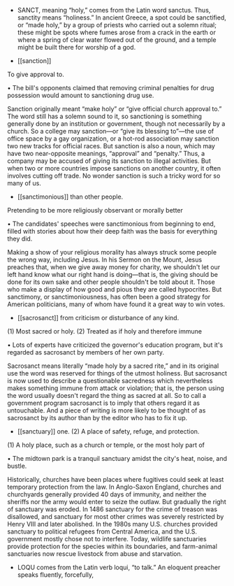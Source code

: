 - SANCT,  meaning  “holy,”  comes  from  the  Latin  word  sanctus. Thus, sanctity  means  “holiness.”  In
ancient Greece, a spot could be sanctified, or “made holy,” by a group of priests who carried out a
solemn ritual; these might be spots where fumes arose from a crack in the earth or where a spring of
clear water flowed out of the ground, and a temple might be built there for worship of a god.

- [[sanction]] 

 To give approval to. 

• The bill's opponents claimed that removing criminal penalties for drug possession would amount to
sanctioning drug use. 

Sanction  originally  meant  “make  holy”  or  “give  official  church  approval  to.”  The  word  still  has  a
solemn sound to it, so sanctioning is something generally done by an institution or government, though
not necessarily by a church. So a college may sanction—or “give its blessing to”—the use of office
space by a gay organization, or a hot-rod association may sanction two new tracks for official races.
But sanction is also a noun, which may have two near-opposite meanings, “approval” and “penalty.”
Thus, a company may be accused of giving its sanction to illegal activities. But when two or more
countries impose sanctions on another country, it often involves cutting off trade. No wonder sanction
is such a tricky word for so many of us.

- [[sanctimonious]] 
than other people. 

 Pretending to be more religiously observant or morally better

• The candidates' speeches were sanctimonious from beginning to end, filled with stories about how
their deep faith was the basis for everything they did. 

Making a show of your religious morality has always struck some people the wrong way, including
Jesus. In his Sermon on the Mount, Jesus preaches that, when we give away money for charity, we
shouldn't let our left hand know what our right hand is doing—that is, the giving should be done for its
own sake and other people shouldn't be told about it. Those who make a display of how good and
pious  they  are  called  hypocrites.  But  sanctimony,  or  sanctimoniousness,  has  often  been  a  good
strategy for American politicians, many of whom have found it a great way to win votes.

- [[sacrosanct]] 
from criticism or disturbance of any kind. 

 (1) Most sacred or holy. (2) Treated as if holy and therefore immune

• Lots of experts have criticized the governor's education program, but it's regarded as sacrosanct by
members of her own party. 

Sacrosanct  means  literally  “made  holy  by  a  sacred  rite,”  and  in  its  original  use  the  word  was
reserved  for  things  of  the  utmost  holiness.  But  sacrosanct  is  now  used  to  describe  a  questionable
sacredness which nevertheless makes something immune from attack or violation; that is, the person
using  the  word  usually  doesn't  regard  the  thing  as  sacred  at  all.  So  to  call  a  government  program
sacrosanct is to imply that others regard it as untouchable. And a piece of writing is more likely to be
thought of as sacrosanct by its author than by the editor who has to fix it up.

- [[sanctuary]] 
one. (2) A place of safety, refuge, and protection. 

 (1) A holy place, such as a church or temple, or the most holy part of

• The midtown park is a tranquil sanctuary amidst the city's heat, noise, and bustle. 

Historically, churches have been places where fugitives could seek at least temporary protection from
the law. In Anglo-Saxon England, churches and churchyards generally provided 40 days of immunity,
and  neither  the  sheriffs  nor  the  army  would  enter  to  seize  the  outlaw.  But  gradually  the  right  of
sanctuary was eroded. In 1486 sanctuary for the crime of treason was disallowed, and sanctuary for
most other crimes was severely restricted by Henry VIII and later abolished. In the 1980s many U.S.
churches  provided  sanctuary  to  political  refugees  from  Central  America,  and  the  U.S.  government
mostly chose not to interfere. Today, wildlife sanctuaries provide protection for the species within its
boundaries, and farm-animal sanctuaries now rescue livestock from abuse and starvation.

- LOQU comes from the Latin verb loqui, “to talk.” An eloquent preacher speaks fluently, forcefully,
